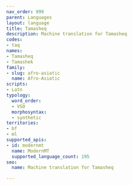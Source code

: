 ```yaml
---
nav_order: 999
parent: Languages
layout: language
title: Tamasheq
description: Machine translation for Tamasheq
codes:
- taq
names:
- Tamasheq
- Tamashek
family:
- slug: afro-asiatic
  name: Afro-Asiatic
scripts:
- Latn
typology:
  word_order:
  - VSO
  morphosyntax:
  - synthetic
territories:
- bf
- ml
supported_apis:
- id: modernmt
  name: ModernMT
  supported_language_count: 195
seo:
  name: Machine translation for Tamasheq

---
```


